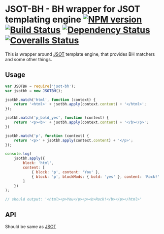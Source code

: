 # JSOT-BH - BH wrapper for JSOT templating engine [![NPM version][npm-image]][npm-url] [![Build Status][travis-image]][travis-url] [![Dependency Status][depstat-image]][depstat-url] [![Coveralls Status][coveralls-image]][coveralls-url]

This is wrapper around [JSOT](https://github.com/floatdrop/jsot) template engine, that provides BH matchers and some other things.

## Usage

```js
var JSOTBH = require('jsot-bh');
var jsotbh = new JSOTBH();

jsotbh.match('html', function (context) {
    return '<html>' + jsotbh.apply(context.content) + '</html>';
});

jsotbh.match('p_bold_yes', function (context) {
    return '<p><b>' + jsotbh.apply(context.content) + '</b></p>';
})

jsotbh.match('p', function (context) {
    return '<p>' + jsotbh.apply(context.content) + '</p>';
});

console.log(
    jsotbh.apply({
        block: 'html',
        content: [
            { block: 'p', content: 'You' },
            { block: 'p', blockMods: { bold: 'yes' }, content: 'Rock!' }
        ]
    })
);

// should output: '<html><p>You</p><p><b>Rock!</b></p></html>'

```

## API

Should be same as [JSOT](https://github.com/floatdrop/jsot#api)

[npm-url]: https://npmjs.org/package/jsot-bh
[npm-image]: http://img.shields.io/npm/v/jsot-bh.svg

[travis-url]: https://travis-ci.org/floatdrop/jsot-bh
[travis-image]: http://img.shields.io/travis/floatdrop/jsot-bh.svg

[depstat-url]: https://david-dm.org/floatdrop/jsot-bh
[depstat-image]: https://david-dm.org/floatdrop/jsot-bh.svg?theme=shields.io

[coveralls-url]: https://coveralls.io/r/floatdrop/jsot-bh
[coveralls-image]: http://img.shields.io/coveralls/floatdrop/jsot-bh/master.svg
